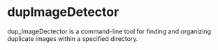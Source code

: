 # dupImageDetector
dup_ImageDectector is a command-line tool for finding and organizing duplicate images within a specified directory.
